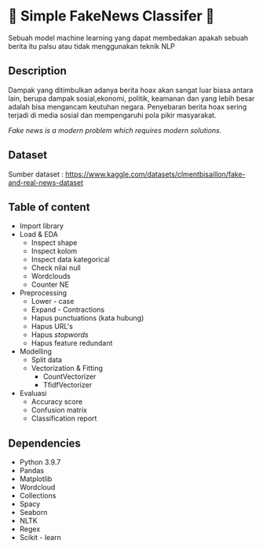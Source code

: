 # :newspaper: Simple FakeNews Classifer :newspaper:
Sebuah model machine learning yang dapat membedakan apakah sebuah berita itu palsu atau tidak menggunakan teknik NLP

## Description
Dampak yang ditimbulkan adanya berita hoax akan sangat luar biasa antara lain, berupa dampak sosial,ekonomi, politik, keamanan dan yang lebih besar adalah bisa mengancam keutuhan negara. Penyebaran berita hoax sering terjadi di media sosial dan mempengaruhi pola pikir masyarakat.

*Fake news is a modern problem which requires modern solutions.*

## Dataset
Sumber dataset : https://www.kaggle.com/datasets/clmentbisaillon/fake-and-real-news-dataset

## Table of content
- Import library
- Load & EDA
  - Inspect shape
  - Inspect kolom
  - Inspect data kategorical
  - Check nilai null
  - Wordclouds
  - Counter NE
- Preprocessing
  - Lower - case
  - Expand - Contractions
  - Hapus punctuations (kata hubung)
  - Hapus URL's
  - Hapus *stopwords*
  - Hapus feature redundant
- Modelling
  - Split data
  - Vectorization & Fitting
    - CountVectorizer
    - TfidfVectorizer
- Evaluasi
  - Accuracy score
  - Confusion matrix
  - Classification report

## Dependencies
- Python 3.9.7
- Pandas
- Matplotlib
- Wordcloud
- Collections
- Spacy
- Seaborn
- NLTK
- Regex
- Scikit - learn
 
